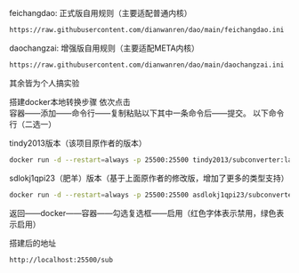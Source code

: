 feichangdao:                 正式版自用规则（主要适配普通内核）

```bash
https://raw.githubusercontent.com/dianwanren/dao/main/feichangdao.ini
```

daochangzai:                 增强版自用规则（主要适配META内核）


```bash
https://raw.githubusercontent.com/dianwanren/dao/main/daochangzai.ini
```


其余皆为个人搞实验  




搭建docker本地转换步骤
依次点击  
容器——添加——命令行——复制粘贴以下其中一条命令后——提交。
以下命令行（二选一）  
  
tindy2013版本（该项目原作者的版本）

```bash
docker run -d --restart=always -p 25500:25500 tindy2013/subconverter:latest
```  

sdlokj1qpi23（肥羊）版本（基于上面原作者的修改版，增加了更多的类型支持）  


```bash
docker run -d --restart=always -p 25500:25500 asdlokj1qpi23/subconverter:latest
```  


   
返回——docker——容器——勾选复选框——启用（红色字体表示禁用，绿色表示启用）  


搭建后的地址  
```bash
http://localhost:25500/sub
```
